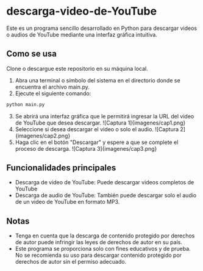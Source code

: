 # descarga-video-de-YouTube
Este es un programa sencillo desarrollado en Python para descargar videos o audios de YouTube mediante una interfaz gráfica intuitiva.
## Como se usa
Clone o descargue este repositorio en su máquina local.
1. Abra una terminal o símbolo del sistema en el directorio donde se encuentra el archivo main.py.
2. Ejecute el siguiente comando:
```cmd
python main.py
```
3. Se abrirá una interfaz gráfica que le permitirá ingresar la URL del video de YouTube que desea descargar.
   ![Captura 1]{imagenes/cap1.png}
4. Seleccione si desea descargar el video o solo el audio.
  ![Captura 2]{imagenes/cap2.png}
5. Haga clic en el botón "Descargar" y espere a que se complete el proceso de descarga.
  ![Captura 3]{imagenes/cap3.png}
## Funcionalidades principales
- Descarga de video de YouTube: Puede descargar videos completos de YouTube
- Descarga de audio de YouTube: También puede descargar solo el audio de un video de YouTube en formato MP3.
## Notas
- Tenga en cuenta que la descarga de contenido protegido por derechos de autor puede infringir las leyes de derechos de autor en su país.
- Este programa se proporciona solo con fines educativos y de prueba. No se recomienda su uso para descargar contenido protegido por derechos de autor sin el permiso adecuado.
